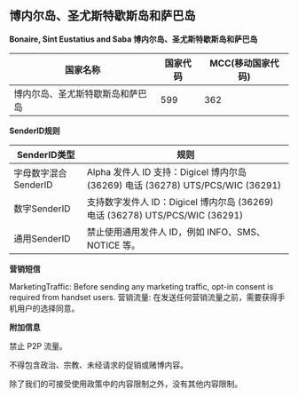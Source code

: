 ## 博内尔岛、圣尤斯特歇斯岛和萨巴岛

__Bonaire, Sint Eustatius and Saba 博内尔岛、圣尤斯特歇斯岛和萨巴岛__

| 国家名称             | 国家代码 | MCC(移动国家代码) |
|------------------|------|-------------|
| 博内尔岛、圣尤斯特歇斯岛和萨巴岛 | 599  | 362         |

__SenderID规则__

| SenderID类型     | 规则                                                                  |
|----------------|---------------------------------------------------------------------|
| 字母数字混合SenderID | Alpha 发件人 ID 支持：Digicel 博内尔岛 (36269) 电话 (36278) UTS/PCS/WIC (36291) |
| 数字SenderID     | 支持数字发件人 ID：Digicel 博内尔岛 (36269) 电话 (36278) UTS/PCS/WIC (36291)      |
| 通用SenderID     | 禁止使用通用发件人 ID，例如 INFO、SMS、NOTICE 等。                                  |


__营销短信__

MarketingTraffic: Before sending any marketing traffic, opt-in consent is required from handset users.
营销流量: 在发送任何营销流量之前，需要获得手机用户的选择同意。

__附加信息__

禁止 P2P 流量。

不得包含政治、宗教、未经请求的促销或赌博内容。

除了我们的可接受使用政策中的内容限制之外，没有其他内容限制。
